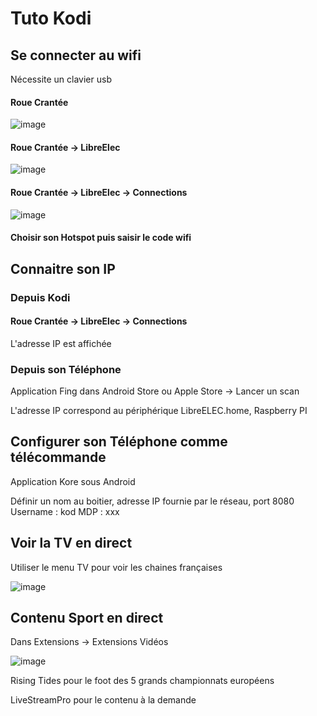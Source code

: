 # Tuto Kodi



## Se connecter au wifi

Nécessite un clavier usb

#### Roue Crantée

![image](https://wiki.libreelec.tv/_media/le-system-settings.jpg?cache=&w=900&h=540&tok=bd1bed)

#### Roue Crantée -> LibreElec

![image](https://wiki.libreelec.tv/_media/le-settings-en.jpg?w=400&tok=632e78)

#### Roue Crantée -> LibreElec -> Connections

![image](https://wiki.libreelec.tv/_media/wiki/le-settings-connections2.png?w=400&tok=819715)


#### Choisir son Hotspot puis saisir le code wifi



## Connaitre son IP 

### Depuis Kodi

#### Roue Crantée -> LibreElec -> Connections 

L'adresse IP est affichée

### Depuis son Téléphone 

Application Fing dans Android Store ou Apple Store -> Lancer un scan

L'adresse IP correspond au périphérique LibreELEC.home, Raspberry PI

## Configurer son Téléphone comme télécommande

Application Kore sous Android

Définir un nom au boitier, adresse IP fournie par le réseau, port 8080
Username : kod
MDP : xxx


## Voir la TV en direct

Utiliser le menu TV pour voir les chaines françaises

![image](https://catch-up-tv-and-more.github.io/img/live_tv_installation/intro1.jpeg)

## Contenu Sport en direct

Dans Extensions -> Extensions Vidéos

![image](https://image.jimcdn.com/app/cms/image/transf/none/path/sdbf15339ff25ca1f/image/iec73ab147b5a5a3a/version/1525038316/kodi-installation-d%C3%A9p%C3%B4t-fusion-tv-addons.jpg)

Rising Tides pour le foot des 5 grands championnats européens

LiveStreamPro pour le contenu à la demande
